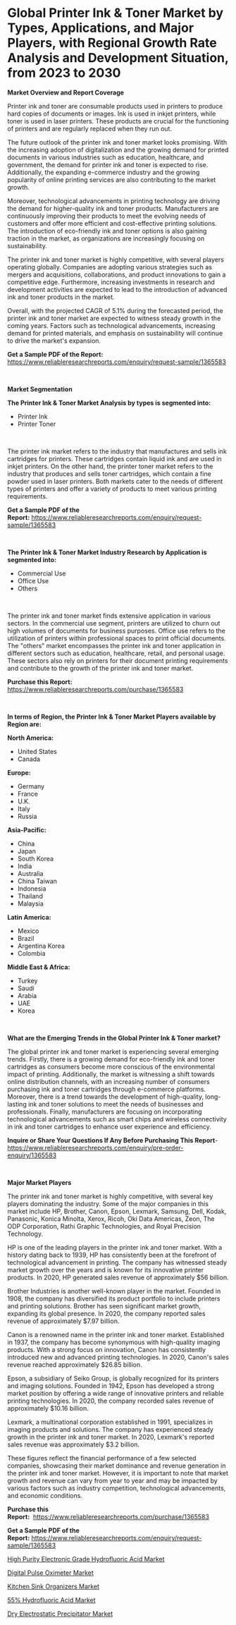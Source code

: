 <p><h1>Global Printer Ink & Toner Market by Types, Applications, and Major Players, with Regional Growth Rate Analysis and Development Situation, from 2023 to 2030</h1></p><p><strong>Market Overview and Report Coverage</strong></p>
<p><p>Printer ink and toner are consumable products used in printers to produce hard copies of documents or images. Ink is used in inkjet printers, while toner is used in laser printers. These products are crucial for the functioning of printers and are regularly replaced when they run out.</p><p>The future outlook of the printer ink and toner market looks promising. With the increasing adoption of digitalization and the growing demand for printed documents in various industries such as education, healthcare, and government, the demand for printer ink and toner is expected to rise. Additionally, the expanding e-commerce industry and the growing popularity of online printing services are also contributing to the market growth.</p><p>Moreover, technological advancements in printing technology are driving the demand for higher-quality ink and toner products. Manufacturers are continuously improving their products to meet the evolving needs of customers and offer more efficient and cost-effective printing solutions. The introduction of eco-friendly ink and toner options is also gaining traction in the market, as organizations are increasingly focusing on sustainability.</p><p>The printer ink and toner market is highly competitive, with several players operating globally. Companies are adopting various strategies such as mergers and acquisitions, collaborations, and product innovations to gain a competitive edge. Furthermore, increasing investments in research and development activities are expected to lead to the introduction of advanced ink and toner products in the market.</p><p>Overall, with the projected CAGR of 5.1% during the forecasted period, the printer ink and toner market are expected to witness steady growth in the coming years. Factors such as technological advancements, increasing demand for printed materials, and emphasis on sustainability will continue to drive the market's expansion.</p></p>
<p><strong>Get a Sample PDF of the Report:</strong> <a href="https://www.reliableresearchreports.com/enquiry/request-sample/1365583">https://www.reliableresearchreports.com/enquiry/request-sample/1365583</a></p>
<p>&nbsp;</p>
<p><strong>Market Segmentation</strong></p>
<p><strong>The Printer Ink & Toner Market Analysis by types is segmented into:</strong></p>
<p><ul><li>Printer Ink</li><li>Printer Toner</li></ul></p>
<p>&nbsp;</p>
<p><p>The printer ink market refers to the industry that manufactures and sells ink cartridges for printers. These cartridges contain liquid ink and are used in inkjet printers. On the other hand, the printer toner market refers to the industry that produces and sells toner cartridges, which contain a fine powder used in laser printers. Both markets cater to the needs of different types of printers and offer a variety of products to meet various printing requirements.</p></p>
<p><strong>Get a Sample PDF of the Report:</strong>&nbsp;<a href="https://www.reliableresearchreports.com/enquiry/request-sample/1365583">https://www.reliableresearchreports.com/enquiry/request-sample/1365583</a></p>
<p>&nbsp;</p>
<p><strong>The Printer Ink & Toner Market Industry Research by Application is segmented into:</strong></p>
<p><ul><li>Commercial Use</li><li>Office Use</li><li>Others</li></ul></p>
<p>&nbsp;</p>
<p><p>The printer ink and toner market finds extensive application in various sectors. In the commercial use segment, printers are utilized to churn out high volumes of documents for business purposes. Office use refers to the utilization of printers within professional spaces to print official documents. The "others" market encompasses the printer ink and toner application in different sectors such as education, healthcare, retail, and personal usage. These sectors also rely on printers for their document printing requirements and contribute to the growth of the printer ink and toner market.</p></p>
<p><strong>Purchase this Report:</strong>&nbsp; <a href="https://www.reliableresearchreports.com/purchase/1365583">https://www.reliableresearchreports.com/purchase/1365583</a></p>
<p>&nbsp;</p>
<p><strong>In terms of Region, the Printer Ink & Toner Market Players available by Region are:</strong></p>
<p>
    <p> <strong> North America: </strong>
        <ul>
            <li>United States</li>
            <li>Canada</li>
        </ul>
        </p> 
    <p> <strong> Europe: </strong>
        <ul>
            <li>Germany</li>
            <li>France</li>
            <li>U.K.</li>
            <li>Italy</li>
            <li>Russia</li>
        </ul>
        </p> 
    <p> <strong> Asia-Pacific: </strong>
        <ul>
            <li>China</li>
            <li>Japan</li>
            <li>South Korea</li>
            <li>India</li>
            <li>Australia</li>
            <li>China Taiwan</li>
            <li>Indonesia</li>
            <li>Thailand</li>
            <li>Malaysia</li>
        </ul>
        </p> 
    <p> <strong> Latin America: </strong>
        <ul>
            <li>Mexico</li>
            <li>Brazil</li>
            <li>Argentina Korea</li>
            <li>Colombia</li>
        </ul>
        </p> 
    <p> <strong> Middle East & Africa: </strong>
        <ul>
            <li>Turkey</li>
            <li>Saudi</li>
            <li>Arabia</li>
            <li>UAE</li>
            <li>Korea</li>
        </ul>
    </p>
    </p>
<p>&nbsp;</p>
<p><strong>What are the Emerging Trends in the Global Printer Ink & Toner market?</strong></p>
<p><p>The global printer ink and toner market is experiencing several emerging trends. Firstly, there is a growing demand for eco-friendly ink and toner cartridges as consumers become more conscious of the environmental impact of printing. Additionally, the market is witnessing a shift towards online distribution channels, with an increasing number of consumers purchasing ink and toner cartridges through e-commerce platforms. Moreover, there is a trend towards the development of high-quality, long-lasting ink and toner solutions to meet the needs of businesses and professionals. Finally, manufacturers are focusing on incorporating technological advancements such as smart chips and wireless connectivity in ink and toner cartridges to enhance user experience and efficiency.</p></p>
<p><strong>Inquire or Share Your Questions If Any Before Purchasing This Report</strong>- <a href="https://www.reliableresearchreports.com/enquiry/pre-order-enquiry/1365583">https://www.reliableresearchreports.com/enquiry/pre-order-enquiry/1365583</a></p>
<p>&nbsp;</p>
<p><strong>Major Market Players</strong></p>
<p><p>The printer ink and toner market is highly competitive, with several key players dominating the industry. Some of the major companies in this market include HP, Brother, Canon, Epson, Lexmark, Samsung, Dell, Kodak, Panasonic, Konica Minolta, Xerox, Ricoh, Oki Data Americas, Zeon, The ODP Corporation, Rathi Graphic Technologies, and Royal Precision Technology.</p><p>HP is one of the leading players in the printer ink and toner market. With a history dating back to 1939, HP has consistently been at the forefront of technological advancement in printing. The company has witnessed steady market growth over the years and is known for its innovative printer products. In 2020, HP generated sales revenue of approximately $56 billion.</p><p>Brother Industries is another well-known player in the market. Founded in 1908, the company has diversified its product portfolio to include printers and printing solutions. Brother has seen significant market growth, expanding its global presence. In 2020, the company reported sales revenue of approximately $7.97 billion.</p><p>Canon is a renowned name in the printer ink and toner market. Established in 1937, the company has become synonymous with high-quality imaging products. With a strong focus on innovation, Canon has consistently introduced new and advanced printing technologies. In 2020, Canon's sales revenue reached approximately $26.85 billion.</p><p>Epson, a subsidiary of Seiko Group, is globally recognized for its printers and imaging solutions. Founded in 1942, Epson has developed a strong market position by offering a wide range of innovative printers and reliable printing technologies. In 2020, the company recorded sales revenue of approximately $10.16 billion.</p><p>Lexmark, a multinational corporation established in 1991, specializes in imaging products and solutions. The company has experienced steady growth in the printer ink and toner market. In 2020, Lexmark's reported sales revenue was approximately $3.2 billion.</p><p>These figures reflect the financial performance of a few selected companies, showcasing their market dominance and revenue generation in the printer ink and toner market. However, it is important to note that market growth and revenue can vary from year to year and may be impacted by various factors such as industry competition, technological advancements, and economic conditions.</p></p>
<p><strong>Purchase this Report:</strong>&nbsp;&nbsp;<a href="https://www.reliableresearchreports.com/purchase/1365583">https://www.reliableresearchreports.com/purchase/1365583</a></p>
<p></p>
<p><strong>Get a Sample PDF of the Report:</strong>&nbsp;<a href="https://www.reliableresearchreports.com/enquiry/request-sample/1365583">https://www.reliableresearchreports.com/enquiry/request-sample/1365583</a></p>
<p><p><a href="https://github.com/rexevange/Market-Research-Report-List-1/blob/main/high-purity-electronic-grade-hydrofluoric-acid-market.md">High Purity Electronic Grade Hydrofluoric Acid Market</a></p><p><a href="https://medium.com/@norvalolson/digital-pulse-oximeter-market-size-growth-forecast-2023-2030-9bd084838cb9">Digital Pulse Oximeter Market</a></p><p><a href="https://medium.com/@santaraynor/kitchen-sink-organizers-market-size-growth-forecast-2023-2030-7e0838ca434f">Kitchen Sink Organizers Market</a></p><p><a href="https://github.com/FassouRP/Market-Research-Report-List-1/blob/main/55-hydrofluoric-acid-market.md">55% Hydrofluoric Acid Market</a></p><p><a href="https://www.linkedin.com/pulse/dry-electrostatic-precipitator-market-challenges-opportunities-qpogc/">Dry Electrostatic Precipitator Market</a></p></p>